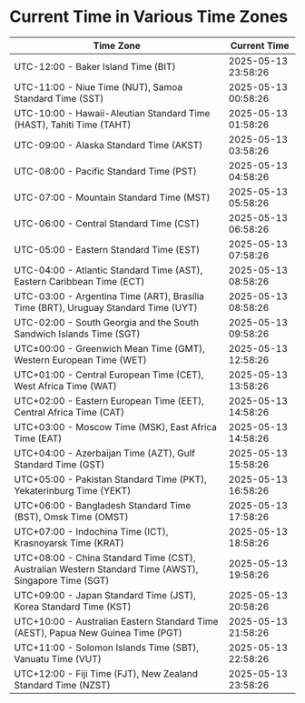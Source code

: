 # Current Time in Various Time Zones

| Time Zone | Current Time |
|-----------|--------------|
| UTC-12:00 - Baker Island Time (BIT) | 2025-05-13 23:58:26 |
| UTC-11:00 - Niue Time (NUT), Samoa Standard Time (SST) | 2025-05-13 00:58:26 |
| UTC-10:00 - Hawaii-Aleutian Standard Time (HAST), Tahiti Time (TAHT) | 2025-05-13 01:58:26 |
| UTC-09:00 - Alaska Standard Time (AKST) | 2025-05-13 03:58:26 |
| UTC-08:00 - Pacific Standard Time (PST) | 2025-05-13 04:58:26 |
| UTC-07:00 - Mountain Standard Time (MST) | 2025-05-13 05:58:26 |
| UTC-06:00 - Central Standard Time (CST) | 2025-05-13 06:58:26 |
| UTC-05:00 - Eastern Standard Time (EST) | 2025-05-13 07:58:26 |
| UTC-04:00 - Atlantic Standard Time (AST), Eastern Caribbean Time (ECT) | 2025-05-13 08:58:26 |
| UTC-03:00 - Argentina Time (ART), Brasília Time (BRT), Uruguay Standard Time (UYT) | 2025-05-13 08:58:26 |
| UTC-02:00 - South Georgia and the South Sandwich Islands Time (SGT) | 2025-05-13 09:58:26 |
| UTC±00:00 - Greenwich Mean Time (GMT), Western European Time (WET) | 2025-05-13 12:58:26 |
| UTC+01:00 - Central European Time (CET), West Africa Time (WAT) | 2025-05-13 13:58:26 |
| UTC+02:00 - Eastern European Time (EET), Central Africa Time (CAT) | 2025-05-13 14:58:26 |
| UTC+03:00 - Moscow Time (MSK), East Africa Time (EAT) | 2025-05-13 14:58:26 |
| UTC+04:00 - Azerbaijan Time (AZT), Gulf Standard Time (GST) | 2025-05-13 15:58:26 |
| UTC+05:00 - Pakistan Standard Time (PKT), Yekaterinburg Time (YEKT) | 2025-05-13 16:58:26 |
| UTC+06:00 - Bangladesh Standard Time (BST), Omsk Time (OMST) | 2025-05-13 17:58:26 |
| UTC+07:00 - Indochina Time (ICT), Krasnoyarsk Time (KRAT) | 2025-05-13 18:58:26 |
| UTC+08:00 - China Standard Time (CST), Australian Western Standard Time (AWST), Singapore Time (SGT) | 2025-05-13 19:58:26 |
| UTC+09:00 - Japan Standard Time (JST), Korea Standard Time (KST) | 2025-05-13 20:58:26 |
| UTC+10:00 - Australian Eastern Standard Time (AEST), Papua New Guinea Time (PGT) | 2025-05-13 21:58:26 |
| UTC+11:00 - Solomon Islands Time (SBT), Vanuatu Time (VUT) | 2025-05-13 22:58:26 |
| UTC+12:00 - Fiji Time (FJT), New Zealand Standard Time (NZST) | 2025-05-13 23:58:26 |
